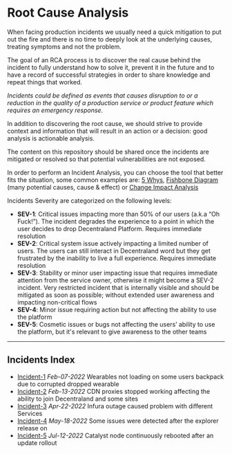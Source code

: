 # Root Cause Analysis

When facing production incidents we usually need a quick mitigation to put out the fire and there is no time to deeply look at the underlying causes, treating symptoms and not the problem. 

The goal of an RCA process is to discover the real cause behind the incident to fully understand how to solve it, prevent it in the future and to have a record of successful strategies in order to share knowledge and repeat things that worked. 

*Incidents could be defined as events that causes disruption to or a reduction in the quality of a production service or product feature which requires an emergency response.*   

In addition to discovering the root cause, we should strive to provide context and information that will result in an action or a decision: good analysis is actionable analysis.

The content on this repository should be shared once the incidents are mitigated or resolved so that potential vulnerabilities are not exposed.

In order to perform an Incident Analysis, you can choose the tool that better fits the situation, some common examples are: [5 Whys](https://en.wikipedia.org/wiki/Five_whys
), [Fishbone Diagram](https://en.wikipedia.org/wiki/Ishikawa_diagram) (many potential causes, cause & effect) or [Change Impact Analysis](https://en.wikipedia.org/wiki/Change_impact_analysis)

Incidents Severity are categorized on the following levels: 

- **SEV-1**: Critical issues impacting more than 50% of our users (a.k.a “Oh Fuck!”). The incident degrades the experience to a point in which the user decides to drop Decentraland Platform. Requires immediate resolution
- **SEV-2**: Critical system issue actively impacting a limited number of users. The users can still interact in Decentraland word but they get frustrated by the inability to live a full experience. Requires immediate resolution
- **SEV-3**: Stability or minor user impacting issue that requires immediate attention from the service owner, otherwise it might become a SEV-2 incident. Very restricted incident that is internally visible and should be mitigated as soon as possible; without extended user awareness and impacting non-critical flows
- **SEV-4**: Minor issue requiring action but not affecting the ability to use the platform
- **SEV-5**: Cosmetic issues or bugs not affecting the users’ ability to use the platform, but it's relevant to give awareness to the other teams

--- 

## Incidents Index

- [Incident-1](incidents/incident-1.md) *Feb-07-2022* Wearables not loading on some users backpack due to corrupted dropped wearable
- [Incident-2](incidents/incident-2.md) *Feb-13-2022* CDN proxies stopped working affecting the ability to join Decentraland and some sites
- [Incident-3](incidents/incident-3.md) *Apr-22-2022* Infura outage caused problem with different Services
- [Incident-4](incidents/incident-4.md) *May-18-2022* Some issues were detected after the explorer release on 
- [Incident-5](incidents/incident-5.md) *Jul-12-2022* Catalyst node continuously rebooted after an update rollout

